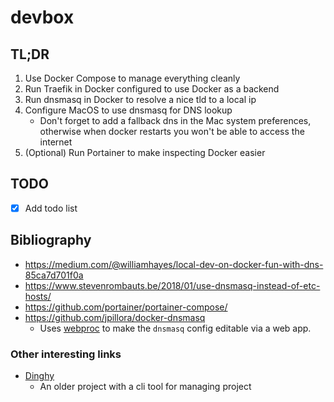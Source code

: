 # devbox

## TL;DR

1. Use Docker Compose to manage everything cleanly
2. Run Traefik in Docker configured to use Docker as a backend
3. Run dnsmasq in Docker to resolve a nice tld to a local ip
4. Configure MacOS to use dnsmasq for DNS lookup
    + Don't forget to add a fallback dns in the Mac system preferences, 
      otherwise when docker restarts you won't be able to access the internet
5. (Optional) Run Portainer to make inspecting Docker easier

## TODO

+ [x] Add todo list

## Bibliography

+ https://medium.com/@williamhayes/local-dev-on-docker-fun-with-dns-85ca7d701f0a
+ https://www.stevenrombauts.be/2018/01/use-dnsmasq-instead-of-etc-hosts/
+ https://github.com/portainer/portainer-compose/
+ https://github.com/jpillora/docker-dnsmasq
  + Uses [webproc](https://github.com/jpillora/webproc) to make 
    the `dnsmasq` config editable via a web app.

### Other interesting links

+ [Dinghy](https://github.com/codekitchen/dinghy)
  + An older project with a cli tool for managing project

